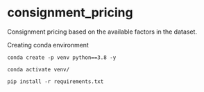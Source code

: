 # consignment_pricing
Consignment pricing based on the available factors in the dataset.

Creating conda environment
```
conda create -p venv python==3.8 -y
```

```
conda activate venv/
```

```
pip install -r requirements.txt
```

